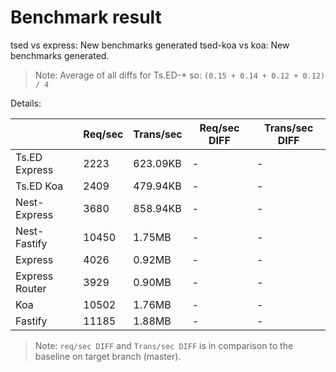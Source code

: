 # Benchmark result

tsed vs express: New benchmarks generated
tsed-koa vs koa: New benchmarks generated.

> Note: 
> Average of all diffs for Ts.ED-* so: `(0.15 + 0.14 + 0.12 + 0.12) / 4`

Details:

|                | Req/sec | Trans/sec | Req/sec DIFF | Trans/sec DIFF |
| -------------- | ------- | --------- | ------------ | -------------- |
| Ts.ED Express  | 2223    | 623.09KB  | -            | -              |
| Ts.ED Koa      | 2409    | 479.94KB  | -            | -              |
| Nest-Express   | 3680    | 858.94KB  | -            | -              |
| Nest-Fastify   | 10450   | 1.75MB    | -            | -              |
| Express        | 4026    | 0.92MB    | -            | -              |
| Express Router | 3929    | 0.90MB    | -            | -              |
| Koa            | 10502   | 1.76MB    | -            | -              |
| Fastify        | 11185   | 1.88MB    | -            | -              |

> Note:
> `req/sec DIFF` and `Trans/sec DIFF` is in comparison to the baseline on target branch (master).